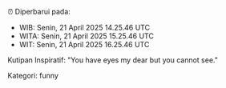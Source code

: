 ⏰ Diperbarui pada:
- WIB: Senin, 21 April 2025 14.25.46 UTC
- WITA: Senin, 21 April 2025 15.25.46 UTC
- WIT: Senin, 21 April 2025 16.25.46 UTC

Kutipan Inspiratif:
"You have eyes my dear but you cannot see."


Kategori: funny

